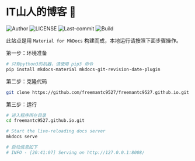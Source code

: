 # IT山人的博客 :eyes:

![Author](https://img.shields.io/badge/Author-IT山人-red.svg "Author")  ![LICENSE](https://img.shields.io/github/license/freemantc9527/freemantc9527.github.io "LICENSE")  ![Last-commit](https://img.shields.io/github/last-commit/freemantc9527/freemantc9527.github.io) ![Build](https://img.shields.io/github/workflow/status/freemantc9527/freemantc9527.github.io/mkdci) 

此站点是用 `Material for MkDocs` 构建而成，本地运行请按照下面步骤操作。

第一步：环境准备

```bash
# 只有python3的机器，请使用 pip3 命令
pip install mkdocs-material mkdocs-git-revision-date-plugin
```

第二步：克隆代码

```bash
git clone https://github.com/freemantc9527/freemantc9527.github.io.git
```

第三步：运行

```bash
# 进入程序所在目录
cd freemantc9527.github.io.git

# Start the live-reloading docs server
mkdocs serve

# 启动信息如下
# INFO - [20:41:07] Serving on http://127.0.0.1:8008/
```
